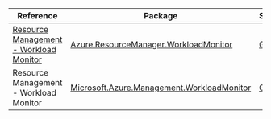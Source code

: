 | Reference | Package | Source |
|---|---|---|
|[Resource Management - Workload Monitor](resourcemanager.workloadmonitor-readme.md)|[Azure.ResourceManager.WorkloadMonitor](https://www.nuget.org/packages/Azure.ResourceManager.WorkloadMonitor)|[GitHub](https://github.com/Azure/azure-sdk-for-net/blob/main/sdk/workloadmonitor/Azure.ResourceManager.WorkloadMonitor)|
|Resource Management - Workload Monitor|[Microsoft.Azure.Management.WorkloadMonitor](https://www.nuget.org/packages/Microsoft.Azure.Management.WorkloadMonitor)|[GitHub](https://github.com/Azure/azure-sdk-for-net)|
